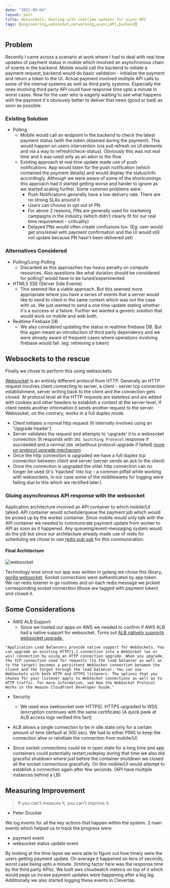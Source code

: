 ```yaml
---
date: "2021-09-04"
layout: post
title: Websockets, Dealing with realtime updates for async API
tags: [engineering,websocket,networking,async,API,backend]
---
```



## Problem 
Recently I came across a scenario at work where I had to deal with real time updates of payment status in mobile which involved an asynchronous chain of events in the backend. Mobile would call the backend to initiate a payment request, backend would do basic validation - initialize the payment and return a token to the UI. Actual payment involved multiple API calls to some of the internal systems as well as third party systems. Especially the ones involving third party API could have response time upto a minute in worst cases. Now for the user who is eagerly waiting to see what happens with the payment it's obviously better to deliver that news (good or bad) as soon as possible.

### Existing Solution
- Polling
    + Mobile would call an endpoint in the backend to check the latest payment status (with the token obtained during the payment). This would happen on users intervention (via pull refresh on UI elements and via a way to refresh/check-status). Obviously this was not real time and it was used only as an adon to the flow
    + Existing approach at real time update made use of push notifications. App would listen for the push notification (which contained the payment details) and would display the status/info accordingly. Although we were aware of some of the shortcomings this approach had it started getting worse and harder to ignore as we started scaling further. Some common problems were:
        * Push Notifications generally have a low delivery rate. There are no strong SLAs around it
        * Users can choose to opt out of PN
        * For above 2 reasons, PNs are generally used for marketing campaigns in the industry (which didn't clearly fit for our real time requirement - criticality)
        * Delayed PNs would often create confusions too. (Eg: user would get sms/email with payment confirmation and the UI would still not update because PN hasn't been delivered yet)


### Alternatives Considered
- Polling/Long-Polling
    + Discarded as this approaches has heavy penalty on compute resources. Also questions like what duration should be considered for polling? would have to be tuned/experimented
- HTML5 SSE (Server Side Events)
    + This seemed like a viable approach. But this seemed more appropriate where you have a series of events that a server would like to send to client in the same context which was not the case with us. We just wanted to send a one time update stating whether it's a success or a failure. Further we wanted a generic solution that would work on mobile and web both.
- Realtime Firebase DB
    + We also considered updating the status in realtime firebase DB. But this again meant an introduction of third party dependency and we were already aware of frequent cases where operations involving firebase would fail. (eg: retrieving a token)


## Websockets to the rescue
Finally we chose to perform this using websockets.

[Websocket](https://datatracker.ietf.org/doc/html/rfc6455) is an entirely different protocol from HTTP. Generally an HTTP request involves client connecting to server, a client - server tcp connection establishment, server writing back to the client and the connection gets closed. At protocol level all the HTTP requests are stateless and are added with cookies and other headers to establish a context at the server level. If client needs another information it sends another request to the server. Websocket, on the contrary, works in a full duplex mode. 

- Client initiates a normal http request (It internally involves using an 'Upgrade header')
- Server validates the request and attempts to 'upgrade' it to a websocket connection (It responds with `101 Switching Protocol` response if succeeded and a normal `200 OK`(without protocol upgrade if failed) [more on protocol upgrade mechanism](https://developer.mozilla.org/en-US/docs/Web/HTTP/Protocol_upgrade_mechanism)
- Once the http connection is upgraded we have a full duplex tcp connection between client and server (server sends an ack to the client)
- Once the connection is upgraded the older http connection can no longer be used (it's 'hijacked' into tcp - a common pitfall while working with websockets, in our case some of the middlewares for logging were failing due to this which we rectified later.)


### Gluing asynchronous API response with the websocket
Application architecture involved an API container to which mobile/UI talked. API container would schedule/queue the payment job which would be picked up by the worker container. Since mobile would only talk with the API container we needed to communicate payment update from worker to API as soon as it happened. Any queueing/event-messaging system would do the job but since our architecture already made use of redis for scheduling we chose to use [redis pub sub](https://redis.io/topics/pubsub) for this communication.


#### Final Architecture

![websocket](https://sudipidus.github.io/resources/billbox-websocket.jpeg "websocket")

Technology wise since our app was written in golang we chose this library, [gorilla websocket](https://github.com/gorilla/websocket). Socket connections were authenticated by app token. We ran redis listener in go routines and on each redis message we picked corresponding socket connection (those are tagged with payment token) and closed it.

## Some Considerations

- AWS ALB Support
    + Since we hosted our apps on AWS we needed to confirm if AWS ALB had a native support for websocket. Turns out [ALB natively supports websocket upgrade.](https://docs.aws.amazon.com/elasticloadbalancing/latest/application/load-balancer-listeners.html)
    
>
    "Application Load Balancers provide native support for WebSockets. You can upgrade an existing HTTP/1.1 connection into a WebSocket (ws or wss) connection by using an HTTP connection upgrade. When you upgrade, the TCP connection used for requests (to the load balancer as well as to the target) becomes a persistent WebSocket connection between the client and the target through the load balancer. You can use WebSockets with both HTTP and HTTPS listeners. The options that you choose for your listener apply to WebSocket connections as well as to HTTP traffic. For more information, see How the WebSocket Protocol Works in the Amazon CloudFront Developer Guide."
    

- Security
    + We used wss (websocket over HTTPS). HTTPS upgraded to WSS (encryption continues with the same certificate) (A quick peek at ALB access logs verified this fact)

- ALB allows a single connection to be in idle state only for a certain amount of time (default at 300 sec). We had to either PING to keep the connection alive or reinitiate the connection from mobile/UI.

- Since socket connections could be in open state for a long time and app containers could potentially restart,redeploy during that time we also did graceful shutdown where just before the container shutdown we closed all the socket connections gracefully. On this mobile/UI would attempt to establish a connection again after few seconds. (API have multiple instances behind a LB)
    
## Measuring Improvement
>If you can't measure it, you can't improve it.
- Peter Drucker

We log events for all the key actions that happen within the system. 2 main events which helped us to track the progress were:
 - payment event 
 - websocket status update event

By looking at the time lapse we were able to figure out how timely were the users getting payment update. On average it happened on tens of seconds, worst case being upto a minute. (limiting factor here was the response time by the third party APIs). We built aws cloudwatch metrics on top of it which would page us incase payment updates were happening after a big lag. Additionally we also started logging these events in Clevertap. 



